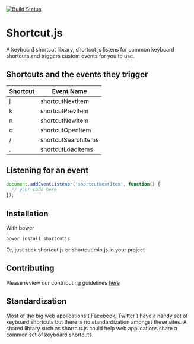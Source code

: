 [![Build Status](https://travis-ci.org/jkup/shortcut.svg?branch=master)](https://travis-ci.org/jkup/shortcut)

Shortcut.js
========

A keyboard shortcut library, shortcut.js listens for common keyboard shortcuts and triggers custom events for you to use.

## Shortcuts and the events they trigger

Shortcut | Event Name
---------|-----------
    j    | shortcutNextItem
    k    | shortcutPrevItem
    n    | shortcutNewItem
    o    | shortcutOpenItem
    /    | shortcutSearchItems
    .    | shortcutLoadItems

## Listening for an event
```js
document.addEventListener('shortcutNextItem', function() {
  // your code here
});
```

## Installation

With bower

    bower install shortcutjs

Or, just stick shortcut.js or shortcut.min.js in your project

## Contributing

Please review our contributing guidelines [here](CONTRIBUTING.md)

## Standardization

Most of the big web applications ( Facebook, Twitter ) have a handy set of keyboard shortcuts but there is no standardization amongst these sites. A shared library such as shortcut.js could help web applications share a common set of keyboard shortcuts.
